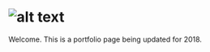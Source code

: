 # ![alt text](http://1cleverguy.com/assets/img/logo.png "Logo Title Text 1")
Welcome. This is a portfolio page being updated for 2018.
